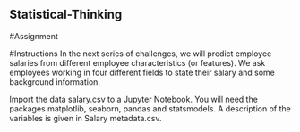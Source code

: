 ## Statistical-Thinking

#Assignment

#Instructions
In the next series of challenges, we will predict employee salaries from different employee characteristics (or features). We ask employees working in four different fields to state their salary and some background information.

Import the data salary.csv to a Jupyter Notebook. You will need the packages matplotlib, seaborn, pandas and statsmodels. A description of the variables is given in Salary metadata.csv.

